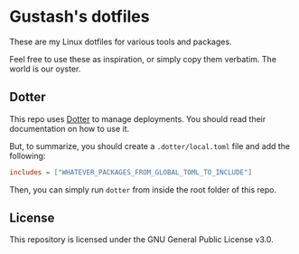 # Gustash's dotfiles

These are my Linux dotfiles for various tools and packages.

Feel free to use these as inspiration, or simply copy them verbatim. The world is our oyster.

## Dotter

This repo uses [Dotter](https://github.com/SuperCuber/dotter) to manage deployments. You should read their documentation on how to use it.

But, to summarize, you should create a `.dotter/local.toml` file and add the following:

```toml
includes = ["WHATEVER_PACKAGES_FROM_GLOBAL_TOML_TO_INCLUDE"]
```

Then, you can simply run `dotter` from inside the root folder of this repo.

## License

This repository is licensed under the GNU General Public License v3.0.
